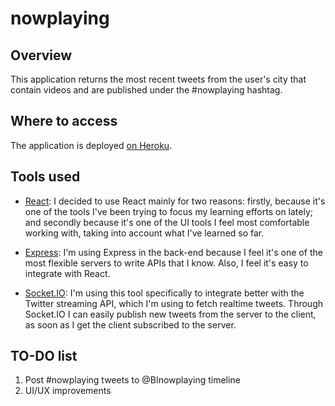 # nowplaying

## Overview

This application returns the most recent tweets from the user's city that contain videos and are published under the #nowplaying hashtag.

## Where to access

The application is deployed [on Heroku](https://intense-meadow-20463.herokuapp.com/).

## Tools used

* [React](https://reactjs.org/): I decided to use React mainly for two reasons: firstly, because it's one of the tools I've been trying to focus my learning efforts on lately; and secondly because it's one of the UI tools I feel most comfortable working with, taking into account what I've learned so far.

* [Express](https://expressjs.com/): I'm using Express in the back-end because I feel it's one of the most flexible servers to write APIs that I know. Also, I feel it's easy to integrate with React.

* [Socket.IO](https://socket.io/): I'm using this tool specifically to integrate better with the Twitter streaming API, which I'm using to fetch realtime tweets. Through Socket.IO I can easily publish new tweets from the server to the client, as soon as I get the client subscribed to the server.

## TO-DO list

1. Post #nowplaying tweets to @BInowplaying timeline
2. UI/UX improvements
